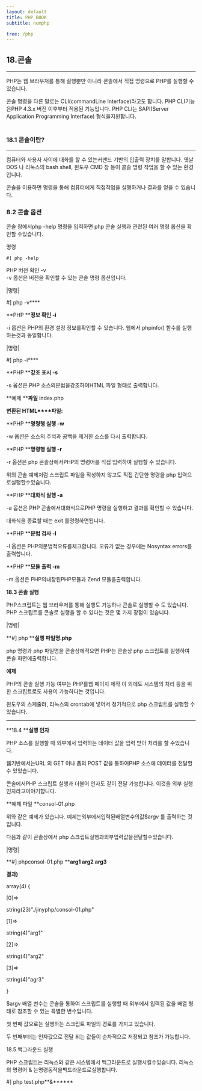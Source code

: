 ```yaml
---
layout: default
title: PHP BOOK
subtitle: numphp

tree: /php
---
```


## 18.콘솔
<hr>
PHP는 웹 브라우저를 통해 실행뿐만 아니라 콘솔에서 직접 명령으로 PHP를 실행할 수 있습니다. 

콘솔 명령을 다른 말로는 CLI(commandLine Interface)라고도 합니다. PHP CLI기능은PHP 4.3.x 버전 이후부터 적용된 기능입니다. PHP CLI는 SAPI(Server Application Programming Interface) 형식을지원합니다.
<br>
<br>

### 18.1 콘솔이란?
<hr>
컴퓨터와 사용자 사이에 대화를 할 수 있는커맨드 기반의 입출력 장치를 말합니다. 옛날 DOS 나 리눅스의 bash shell, 윈도우 CMD 창 등이 콜솔 명령 작업을 할 수 있는 환경입니다.  

콘솔을 이용하면 명령을 통해 컴퓨터에게 직접작업을 실행하거나 결과를 얻을 수 있습니다.

### 8.2 콘솔 옵션

콘솔 창에서php -help 명령을 입력하면 php 콘솔 실행과 관련된 여러 명령 옵션을 확인할 수있습니다.

명령
```
#] php -help
```

PHP 버전 확인 -v  
-v 옵션은 버전을 확인할 수 있는 콘솔 명령 옵션입니다.

 

|명령|

\#] php -v****

 

**PHP ****정보 확인 -i**

 

-i 옵션은 PHP의 환경 설정 정보를확인할 수 있습니다. 웹에서 phpinfo() 함수를 실행하는것과 동일합니다.

 

|명령|

\#] php -i****

 

**PHP ****강조 표시 -s**

 

-s 옵션은 PHP 소스의문법을강조하여HTML 파일 형태로 출력합니다.

 

**예제 ****파일** index.php

 

 

**변환된 HTML****파일:**

 

 

 

**PHP ****명령행 실행 -w**

-w 옵션은 소스의 주석과 공백을 제거한 소스를 다시 출력합니다.

 

 

 

**PHP ****명령행 실행 -r**

-r 옵션은 php 콘솔상에서PHP의 명령어를 직접 입력하여 실행할 수 있습니다.

 

 

위의 콘솔 예제처럼 스크립트 파일을 작성하지 않고도 직접 간단한 명령을 php 입력으로실행할수있습니다.

 

**PHP ****대화식 실행 -a**

-a 옵션은 PHP 콘솔에서대화식으로PHP 명령을 실행하고 결과를 확인할 수 있습니다.

 

 

대화식을 종료할 때는 exit 를명령하면됩니다.

 

**PHP ****문법 검사 -l**

-l 옵션은 PHP의문법적오류를체크합니다. 오류가 없는 경우에는 Nosyntax errors를 출력합니다.

 

 

**PHP ****모듈 출력 -m**

-m 옵션은 PHP의내장된PHP모듈과 Zend 모듈을출력합니다.

 

 

 

**18.3 ****콘솔 실행******

PHP스크립트는 웹 브라우저를 통해 실행도 가능하나 콘솔로 실행할 수 도 있습니다. PHP 스크립트를 콘솔로 실행을 할 수 있다는 것은 몇 가지 장점이 있습니다.

 

|명령|

**#] php ****실행 파일명.php**

 

php 명령과 php 파일명을 콘솔상에적으면 PHP는 콘솔상 php 스크립트를 실행하여 콘솔 화면에출력합니다.

 

**예제**

 

PHP의 콘솔 실행 가능 여부는 PHP를웹 페이지 제작 이 외에도 시스템의 처리 등을 위한 스크립트로도 사용이 가능하다는 것입니다.

 

윈도우의 스케줄러, 리눅스의 crontab에 넣어서 정기적으로 php 스크립트를 실행할 수 있습니다.

** **

**18.4 ****실행 인자**

PHP 소스를 실행할 때 외부에서 입력하는 데이터 값을 입력 받아 처리를 할 수있습니다.

웹기반에서는URL 의 GET 이나 폼의 POST 값을 통하여PHP 소스에 데이터를 전달할 수 있었습니다.

 

콘솔에서PHP 스크립트 실행과 더불어 인자도 같이 전달 가능합니다. 이것을 외부 실행 인자라고이야기합니다.

 

**예제 파일 **consol-01.php

 

위와 같은 예제가 있습니다. 예제는외부에서입력된배열변수의값$argv 를 출력하는 것입니다.

 

다음과 같이 콘솔상에서 php 스크립트실행과외부입력값을전달할수있습니다.

 

|명령|

**#] phpconsol-01.php ****arg1 arg2 arg3**

 

**결과)**

array(4) {

  [0]=>

  string(23)"./jinyphp/consol-01.php"

  [1]=>

  string(4)"arg1"

  [2]=>

  string(4)"arg2"

  [3]=>

  string(4)"agr3"

}

 

$argv 배열 변수는 콘솔을 통하여 스크립트를 실행할 때 외부에서 입력된 값을 배열 형태로 참조할 수 있는 특별한 변수입니다.

 

첫 번째 값으로는 실행하는 스크립트 파일의 경로를 가지고 있습니다.

 

두 번째부터는 인자값으로 전달 되는 값들이 순차적으로 저장되고 참조가 가능합니다.

 

18.5 백그라운드 실행

PHP 스크립트는 리눅스와 같은 시스템에서 백그라운드로 실행시킬수있습니다. 리눅스의 명령어 & 는명령동작을백드라운드로실행합니다.

 

\#] php test.php**&******

 

 